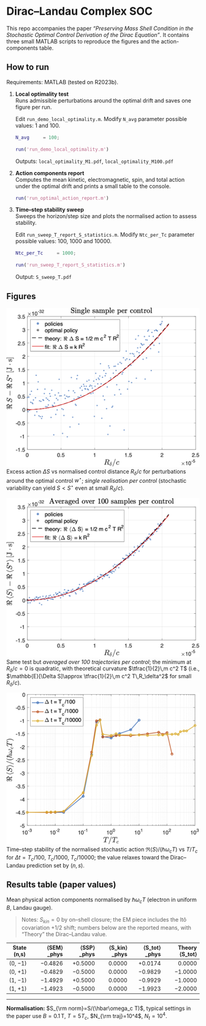 # Dirac–Landau Complex SOC

This repo accompanies the paper *“Preserving Mass Shell Condition in the Stochastic Optimal Control Derivation of the Dirac Equation”*. 
It contains three small MATLAB scripts to reproduce the figures and the action-components table.

## How to run

Requirements: MATLAB (tested on R2023b).

1) **Local optimality test**  
   Runs admissible perturbations around the optimal drift and saves one figure per run.
   
   Edit `run_demo_local_optimality.m`. Modify `N_avg` parameter possible values: 1 and 100.
   ```matlab
   N_avg     = 100;
   ```   
   ```matlab
   run('run_demo_local_optimality.m')
   ```  
   Outputs: `local_optimality_M1.pdf`, `local_optimality_M100.pdf`

3) **Action components report**  
   Computes the mean kinetic, electromagnetic, spin, and total action under the optimal drift and prints a small table to the console.  
   ```matlab
   run('run_optimal_action_report.m')
   ```

4) **Time–step stability sweep**  
   Sweeps the horizon/step size and plots the normalised action to assess stability.
   
   Edit `run_sweep_T_report_S_statistics.m`. Modify `Ntc_per_Tc` parameter possible values: 100, 1000 and 10000.
   ```matlab
   Ntc_per_Tc     = 1000;
   ```   
   ```matlab
   run('run_sweep_T_report_S_statistics.m')
   ```  
   Output: `S_sweep_T.pdf`

## Figures

![Local optimality (M=1)](figures/local_optimality_M1.png)  
Excess action $\Delta S$ vs normalised control distance $R_\delta/c$ for perturbations around the optimal control $w^\star$; *single realisation per control* (stochastic variability can yield $S<S^\star$ even at small $R_\delta/c$).

![Local optimality (M=100)](figures/local_optimality_M100.png)  
Same test but *averaged over 100 trajectories per control*; the minimum at $R_\delta/c=0$ is quadratic, with theoretical curvature $\tfrac{1}{2}\,m c^2 T$ (i.e., $\mathbb{E}[\Delta S]\approx \tfrac{1}{2}\,m c^2 T\,R_\delta^2$ for small $R_\delta/c$).

![Stability sweep](figures/S_sweep_T.png)  
Time–step stability of the normalised stochastic action $\Re\langle S\rangle/(\hbar\omega_c T)$ vs $T/T_c$ for $\Delta t=T_c/100,\ T_c/1000,\ T_c/10000$; the value relaxes toward the Dirac–Landau prediction set by $(n,s)$.

## Results table (paper values)

Mean physical action components normalised by $\hbar\omega_c T$ (electron in uniform $B$, Landau gauge).

> Notes: $S_{kin}=0$ by on–shell closure; the EM piece includes the Itô covariation +1/2 shift; numbers below are the reported means, with “Theory” the Dirac–Landau value.

| State (n,s) | ⟨SEM⟩\_phys | ⟨SSP⟩\_phys | ⟨S_kin⟩\_phys | ⟨S_tot⟩\_phys | Theory ⟨S\_tot⟩ |
|---|---:|---:|---:|---:|---:|
| (0, −1) | −0.4826 | +0.5000 | 0.0000 | +0.0174 | 0.0000 |
| (0, +1) | −0.4829 | −0.5000 | 0.0000 | −0.9829 | −1.0000 |
| (1, −1) | −1.4929 | +0.5000 | 0.0000 | −0.9929 | −1.0000 |
| (1, +1) | −1.4923 | −0.5000 | 0.0000 | −1.9923 | −2.0000 |

---

**Normalisation:** $S_{\rm norm}=S/(\hbar\omega_c T)$, typical settings in the paper use $B=0.1\,\text{T}$, $T=5T_c$, $N_{\rm traj}=10^4$, $N_t=10^4$.

